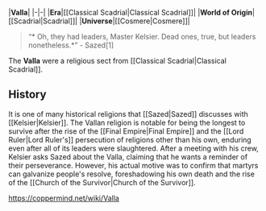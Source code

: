 |**Valla**|
|-|-|
|**Era**|[[Classical Scadrial\|Classical Scadrial]]|
|**World of Origin**|[[Scadrial\|Scadrial]]|
|**Universe**|[[Cosmere\|Cosmere]]|

>“* Oh, they had leaders, Master Kelsier. Dead ones, true, but leaders nonetheless.*”
\- Sazed[1]


The **Valla** were a religious sect from [[Classical Scadrial\|Classical Scadrial]].

## History
It is one of many historical religions that [[Sazed\|Sazed]] discusses with [[Kelsier\|Kelsier]]. The Vallan religion is notable for being the longest to survive after the rise of the [[Final Empire\|Final Empire]] and the [[Lord Ruler\|Lord Ruler's]] persecution of religions other than his own, enduring even after all of its leaders were slaughtered. After a meeting with his crew, Kelsier asks Sazed about the Valla, claiming that he wants a reminder of their perseverance. However, his actual motive was to confirm that martyrs can galvanize people's resolve, foreshadowing his own death and the rise of the [[Church of the Survivor\|Church of the Survivor]].



https://coppermind.net/wiki/Valla